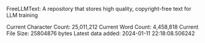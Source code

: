 FreeLLMText: A repository that stores high quality, copyright-free text for LLM training 
 
 
 Current Character Count: 25,011,212 
 Current Word Count: 4,458,818 
 Current File Size: 25804876 bytes 
 Latest data added: 2024-01-11 22:18:08.506242